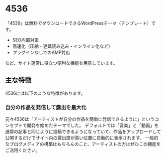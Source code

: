 # 4536

「4536」は無料でダウンロードできるWordPressテーマ（テンプレート）です。

- SEO内部対策
- 高速化（圧縮・遅延読み込み・インライン化など）
- プラグインなしでのAMP対応

など、サイト運営に役立つ便利な機能を用意しています。

## 主な特徴

4536には以下のような特徴があります。

### 自分の作品を発信して露出を最大化

元々4536は「アーティストが自分の作品を簡単に発信できるように」というコンセプトで開発を始めたテーマでした。
デフォルトでは「音楽」と「動画」を通常の記事と同じように投稿できるようになっていて、作品をアップロードして公開するだけでサイト内の露出度が高い位置に自動的に表示されます。
一般的なブログメディアの構築はもちろんのこと、アーティストの方はぜひこの機能をご活用ください。